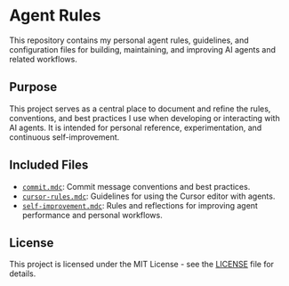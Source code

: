 # Agent Rules

This repository contains my personal agent rules, guidelines, and configuration files for building, maintaining, and improving AI agents and related workflows.

## Purpose
This project serves as a central place to document and refine the rules, conventions, and best practices I use when developing or interacting with AI agents. It is intended for personal reference, experimentation, and continuous self-improvement.

## Included Files
- [`commit.mdc`](rules/commit.mdc): Commit message conventions and best practices.
- [`cursor-rules.mdc`](rules/cursor-rules.mdc): Guidelines for using the Cursor editor with agents.
- [`self-improvement.mdc`](rules/self-improvement.mdc): Rules and reflections for improving agent performance and personal workflows.

## License
This project is licensed under the MIT License - see the [LICENSE](LICENSE) file for details.